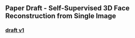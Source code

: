 ## Paper Draft - Self-Supervised 3D Face Reconstruction from Single Image

### [draft v1](draft_v1.pdf)
